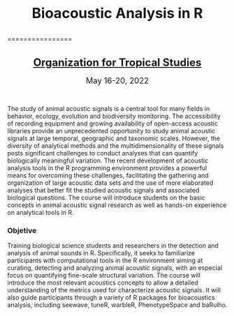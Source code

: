 <center>
</font><font size="6"><br><b>Bioacoustic Analysis in R</b></font>
</center>
<br>

================

<!-- README.md is generated from README.Rmd. Please edit that file -->

<br>

<center>
<font size="5"><b><a href="https://tropicalstudies.org/">Organization
for Tropical Studies</a><br></b></font>
</center>

<br>

<center>
<font size="4">May 16-20, 2022</font>
</center>

 

The study of animal acoustic signals is a central tool for many fields
in behavior, ecology, evolution and biodiversity monitoring. The
accessibility of recording equipment and growing availability of
open-access acoustic libraries provide an unprecedented opportunity to
study animal acoustic signals at large temporal, geographic and
taxonomic scales. However, the diversity of analytical methods and the
multidimensionality of these signals posts significant challenges to
conduct analyses that can quantify biologically meaningful variation.
The recent development of acoustic analysis tools in the R programming
environment provides a powerful means for overcoming these challenges,
facilitating the gathering and organization of large acoustic data sets
and the use of more elaborated analyses that better fit the studied
acoustic signals and associated biological questions. The course will
introduce students on the basic concepts in animal acoustic signal
research as well as hands-on experience on analytical tools in R.

### Objetive

Training biological science students and researchers in the detection
and analysis of animal sounds in R. Specifically, it seeks to
familiarize participants with computational tools in the R environment
aiming at curating, detecting and analyzing animal acoustic signals,
with an especial focus on quantifying fine-scale structural variation.
The course will introduce the most relevant acoustics concepts to allow
a detailed understanding of the metrics used for characterize acoustic
signals. It will also guide participants through a variety of R packages
for bioacoustics analysis, including seewave, tuneR, warbleR,
PhenotypeSpace and baRulho.
